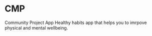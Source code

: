 # CMP
Community Project App
Healthy habits app that helps you to imrpove physical and mental wellbeing.
